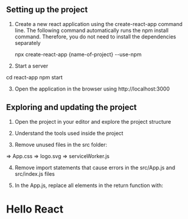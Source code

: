 ## Setting up the project

1. Create a new react application using the create-react-app command line. The following command automatically runs the npm install command. Therefore, you do not need to install the dependencies separately

   npx create-react-app {name-of-project} --use-npm

2. Start a server

cd react-app
npm start

3. Open the application in the browser using http://localhost:3000

## Exploring and updating the project

1. Open the project in your editor and explore the project structure

2. Understand the tools used inside the project

3. Remove unused files in the src folder:

=> App.css
=> logo.svg
=> serviceWorker.js

4. Remove import statements that cause errors in the src/App.js and src/index.js files

5. In the App.js, replace all elements in the return function with:

<h1>Hello React</h1>

